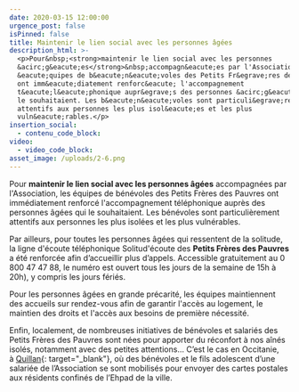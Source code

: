 ```yaml
---
date: 2020-03-15 12:00:00
urgence_post: false
isPinned: false
title: Maintenir le lien social avec les personnes âgées
description_html: >-
  <p>Pour&nbsp;<strong>maintenir le lien social avec les personnes
  &acirc;g&eacute;es</strong>&nbsp;accompagn&eacute;es par l'Association, les
  &eacute;quipes de b&eacute;n&eacute;voles des Petits Fr&egrave;res des Pauvres
  ont imm&eacute;diatement renforc&eacute; l'accompagnement
  t&eacute;l&eacute;phonique aupr&egrave;s des personnes &acirc;g&eacute;es qui
  le souhaitaient. Les b&eacute;n&eacute;voles sont particuli&egrave;rement
  attentifs aux personnes les plus isol&eacute;es et les plus
  vuln&eacute;rables.</p>
insertion_social:
  - contenu_code_block:
video:
  - video_code_block:
asset_image: /uploads/2-6.png
---
```


Pour&nbsp;**maintenir le lien social avec les personnes &acirc;g&eacute;es**&nbsp;accompagn&eacute;es par l'Association, les &eacute;quipes de b&eacute;n&eacute;voles des Petits Fr&egrave;res des Pauvres ont imm&eacute;diatement renforc&eacute; l'accompagnement t&eacute;l&eacute;phonique aupr&egrave;s des personnes &acirc;g&eacute;es qui le souhaitaient. Les b&eacute;n&eacute;voles sont particuli&egrave;rement attentifs aux personnes les plus isol&eacute;es et les plus vuln&eacute;rables.

Par ailleurs, pour toutes les personnes &acirc;g&eacute;es qui ressentent de la solitude, la ligne d'&eacute;coute t&eacute;l&eacute;phonique Solitud'&eacute;coute des **Petits Fr&egrave;res des Pauvres** a &eacute;t&eacute; renforc&eacute;e afin d’accueillir plus d’appels. Accessible gratuitement au 0 800 47 47 88, le num&eacute;ro est ouvert tous les jours de la semaine de 15h &agrave; 20h), y compris les jours f&eacute;ri&eacute;s.

Pour les personnes &acirc;g&eacute;es en grande pr&eacute;carit&eacute;, les &eacute;quipes maintiennent des accueils sur rendez-vous afin de garantir l'acc&egrave;s au logement, le maintien des droits et l'acc&egrave;s aux besoins de premi&egrave;re n&eacute;cessit&eacute;.

Enfin, localement, de nombreuses initiatives de b&eacute;n&eacute;voles et salari&eacute;s des Petits Fr&egrave;res des Pauvres sont n&eacute;es pour apporter du r&eacute;confort &agrave; nos a&icirc;n&eacute;s isol&eacute;s, notamment avec des petites attentions… C’est le cas en Occitanie, &agrave;&nbsp;[Quillan](https://www.petitsfreresdespauvres.fr/nos-implantations/les-petits-freres-des-pauvres-de-quillan){: target="_blank"}, o&ugrave; des b&eacute;n&eacute;voles et le fils adolescent d’une salari&eacute;e de l’Association se sont mobilis&eacute;s pour envoyer des cartes postales aux r&eacute;sidents confin&eacute;s de l’Ehpad de la ville.
